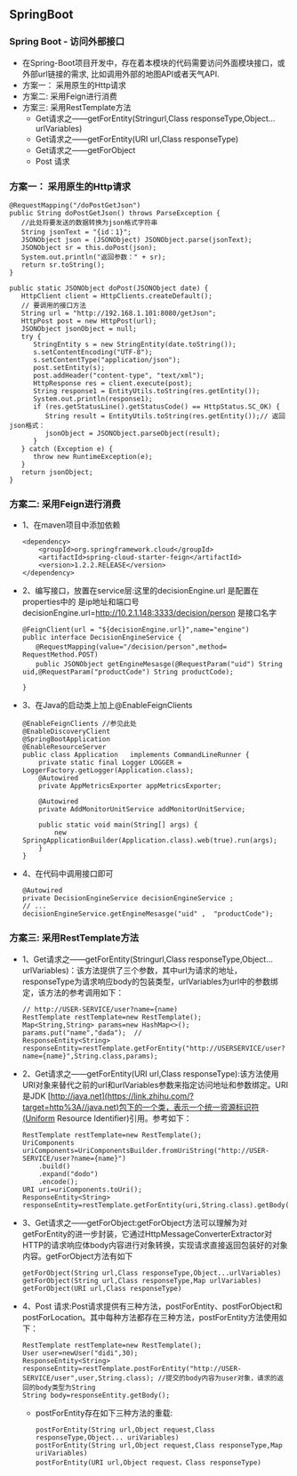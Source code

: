 ## SpringBoot

### Spring Boot - 访问外部接口
 - 在Spring-Boot项目开发中，存在着本模块的代码需要访问外面模块接口，或外部url链接的需求, 比如调用外部的地图API或者天气API.
 - 方案一： 采用原生的Http请求
 - 方案二: 采用Feign进行消费
 - 方案三: 采用RestTemplate方法
    - Get请求之——getForEntity(Stringurl,Class responseType,Object…urlVariables)
    - Get请求之——getForEntity(URI url,Class responseType)
    - Get请求之——getForObject
    - Post 请求

### 方案一： 采用原生的Http请求

```
@RequestMapping("/doPostGetJson")
public String doPostGetJson() throws ParseException {
   //此处将要发送的数据转换为json格式字符串
   String jsonText = "{id：1}";
   JSONObject json = (JSONObject) JSONObject.parse(jsonText);
   JSONObject sr = this.doPost(json);
   System.out.println("返回参数：" + sr);
   return sr.toString();
}

public static JSONObject doPost(JSONObject date) {
   HttpClient client = HttpClients.createDefault();
   // 要调用的接口方法
   String url = "http://192.168.1.101:8080/getJson";
   HttpPost post = new HttpPost(url);
   JSONObject jsonObject = null;
   try {
      StringEntity s = new StringEntity(date.toString());
      s.setContentEncoding("UTF-8");
      s.setContentType("application/json");
      post.setEntity(s);
      post.addHeader("content-type", "text/xml");
      HttpResponse res = client.execute(post);
      String response1 = EntityUtils.toString(res.getEntity());
      System.out.println(response1);
      if (res.getStatusLine().getStatusCode() == HttpStatus.SC_OK) {
         String result = EntityUtils.toString(res.getEntity());// 返回json格式：
         jsonObject = JSONObject.parseObject(result);
      }
   } catch (Exception e) {
      throw new RuntimeException(e);
   }
   return jsonObject;
}
```

### 方案二: 采用Feign进行消费
- 1、在maven项目中添加依赖

  ```
  <dependency>
      <groupId>org.springframework.cloud</groupId>
      <artifactId>spring-cloud-starter-feign</artifactId>
      <version>1.2.2.RELEASE</version>
  </dependency>
  ```

  

- 2、编写接口，放置在service层:这里的decisionEngine.url 是配置在properties中的 是ip地址和端口号decisionEngine.url=http://10.2.1.148:3333/decision/person 是接口名字

  ```
  @FeignClient(url = "${decisionEngine.url}",name="engine")
  public interface DecisionEngineService {
  　　@RequestMapping(value="/decision/person",method= RequestMethod.POST)
  　　public JSONObject getEngineMesasge(@RequestParam("uid") String uid,@RequestParam("productCode") String productCode);
  
  }
  ```

  

- 3、在Java的启动类上加上@EnableFeignClients

  ```
  @EnableFeignClients //参见此处
  @EnableDiscoveryClient
  @SpringBootApplication
  @EnableResourceServer
  public class Application   implements CommandLineRunner {
      private static final Logger LOGGER = LoggerFactory.getLogger(Application.class);
      @Autowired
      private AppMetricsExporter appMetricsExporter;
  
      @Autowired
      private AddMonitorUnitService addMonitorUnitService;
  
      public static void main(String[] args) {
          new SpringApplicationBuilder(Application.class).web(true).run(args);
      }    
  }
  ```

  

- 4、在代码中调用接口即可

  ```
  @Autowired
  private DecisionEngineService decisionEngineService ;
  // ...
  decisionEngineService.getEngineMesasge("uid" ,  "productCode");
  ```

### 方案三: 采用RestTemplate方法
- 1、Get请求之——getForEntity(Stringurl,Class responseType,Object…urlVariables)：该方法提供了三个参数，其中url为请求的地址，responseType为请求响应body的包装类型，urlVariables为url中的参数绑定，该方法的参考调用如下：

  ```
  // http://USER-SERVICE/user?name={name)
  RestTemplate restTemplate=new RestTemplate();
  Map<String,String> params=new HashMap<>();
  params.put("name","dada");  //
  ResponseEntity<String> responseEntity=restTemplate.getForEntity("http://USERSERVICE/user?name={name}",String.class,params);
  ```

  

- 2、Get请求之——getForEntity(URI url,Class responseType):该方法使用URI对象来替代之前的url和urlVariables参数来指定访问地址和参数绑定。URI是JDK [http://java.net](https://link.zhihu.com/?target=http%3A//java.net)包下的一个类，表示一个统一资源标识符(Uniform Resource Identifier)引用。参考如下：

  ```
  RestTemplate restTemplate=new RestTemplate();
  UriComponents uriComponents=UriComponentsBuilder.fromUriString("http://USER-SERVICE/user?name={name}")
      .build()
      .expand("dodo")
      .encode();
  URI uri=uriComponents.toUri();
  ResponseEntity<String> responseEntity=restTemplate.getForEntity(uri,String.class).getBody();
  ```

  

- 3、Get请求之——getForObject:getForObject方法可以理解为对getForEntity的进一步封装，它通过HttpMessageConverterExtractor对HTTP的请求响应体body内容进行对象转换，实现请求直接返回包装好的对象内容。getForObject方法有如下

  ```
  getForObject(String url,Class responseType,Object...urlVariables)
  getForObject(String url,Class responseType,Map urlVariables)
  getForObject(URI url,Class responseType)
  ```

  

- 4、Post 请求:Post请求提供有三种方法，postForEntity、postForObject和postForLocation。其中每种方法都存在三种方法，postForEntity方法使用如下：

  ```
  RestTemplate restTemplate=new RestTemplate();
  User user=newUser("didi",30);
  ResponseEntity<String> responseEntity=restTemplate.postForEntity("http://USER-SERVICE/user",user,String.class); //提交的body内容为user对象，请求的返回的body类型为String
  String body=responseEntity.getBody();
  ```

    - postForEntity存在如下三种方法的重载:
  
      ```
      postForEntity(String url,Object request,Class responseType,Object... uriVariables)
      postForEntity(String url,Object request,Class responseType,Map uriVariables)
      postForEntity(URI url,Object request，Class responseType)
      ```
  
      



